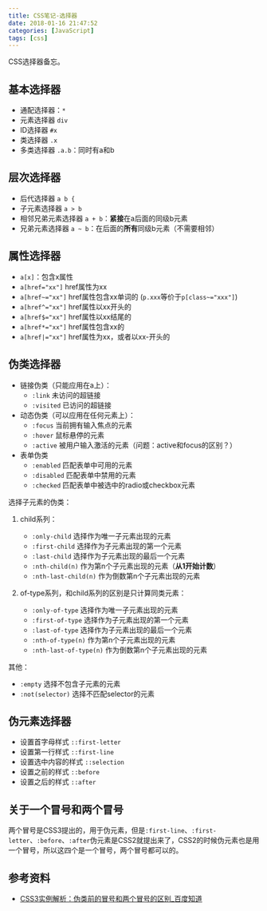 ```yaml
---
title: CSS笔记-选择器
date: 2018-01-16 21:47:52
categories: [JavaScript]
tags: [css]
---
```


CSS选择器备忘。

<!-- more -->

## 基本选择器

- 通配选择器：`*`
- 元素选择器 `div`
- ID选择器 `#x`
- 类选择器 `.x`
- 多类选择器 `.a.b`：同时有a和b

## 层次选择器

- 后代选择器 `a b {`
- 子元素选择器 `a > b`
- 相邻兄弟元素选择器 `a + b`：**紧接**在a后面的同级b元素
- 兄弟元素选择器 `a ~ b`：在后面的**所有**同级b元素（不需要相邻）

## 属性选择器
- `a[x]`：包含x属性
- `a[href="xx"]` href属性为xx
- `a[href~="xx"]` href属性包含xx单词的 (`p.xxx`等价于`p[class~="xxx"]`)
- `a[href^="xx"]` href属性以xx开头的
- `a[href$="xx"]` href属性以xx结尾的
- `a[href*="xx"]` href属性包含xx的
- `a[href|="xx"]` href属性为xx，或者以xx-开头的

## 伪类选择器

- 链接伪类（只能应用在a上）：
  - `:link` 未访问的超链接
  - `:visited` 已访问的超链接
- 动态伪类（可以应用在任何元素上）：
  - `:focus` 当前拥有输入焦点的元素
  - `:hover` 鼠标悬停的元素
  - `:active` 被用户输入激活的元素（问题：active和focus的区别？）
- 表单伪类
  - `:enabled` 匹配表单中可用的元素
  - `:disabled` 匹配表单中禁用的元素
  - `:checked` 匹配表单中被选中的radio或checkbox元素

选择子元素的伪类：

1. child系列：
    - `:only-child` 选择作为唯一子元素出现的元素
    - `:first-child` 选择作为子元素出现的第一个元素
    - `:last-child` 选择作为子元素出现的最后一个元素
    - `:nth-child(n)` 作为第n个子元素出现的元素（**从1开始计数**）
    - `:nth-last-child(n)` 作为倒数第n个子元素出现的元素

2. of-type系列，和child系列的区别是只计算同类元素：
    - `:only-of-type` 选择作为唯一子元素出现的元素
    - `:first-of-type` 选择作为子元素出现的第一个元素
    - `:last-of-type` 选择作为子元素出现的最后一个元素
    - `:nth-of-type(n)` 作为第n个子元素出现的元素
    - `:nth-last-of-type(n)` 作为倒数第n个子元素出现的元素

其他：
- `:empty` 选择不包含子元素的元素
- `:not(selector)` 选择不匹配selector的元素

## 伪元素选择器

- 设置首字母样式 `::first-letter`
- 设置第一行样式 `::first-line`
- 设置选中内容的样式 `::selection` 
- 设置之前的样式 `::before`
- 设置之后的样式 `::after`

## 关于一个冒号和两个冒号

两个冒号是CSS3提出的，用于伪元素，但是`:first-line`、`:first-letter`、`:before`、`:after`伪元素是CSS2就提出来了，CSS2的时候伪元素也是用一个冒号，所以这四个是一个冒号，两个冒号都可以的。

## 参考资料
- [CSS3实例解析：伪类前的冒号和两个冒号的区别_百度知道](https://zhidao.baidu.com/question/1993200782457110147.html)